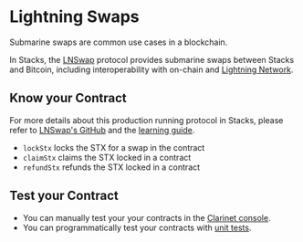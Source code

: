 # Lightning Swaps

Submarine swaps are common use cases in a blockchain. 

In Stacks, the [LNSwap](https://www.lnswap.org/) protocol provides submarine swaps between Stacks and Bitcoin, including interoperability with on-chain and [Lightning Network](https://lightning.network/).

## Know your Contract

For more details about this production running protocol in Stacks, please refer to [LNSwap's GitHub](https://github.com/LNSwap/lnstxbridge) and the [learning guide](https://www.lnswap.org/learn/how-lnswap-bitcoin-stacks-swaps-work).

+ `lockStx` locks the STX for a swap in the contract
+ `claimStx` claims the STX locked in a contract
+ `refundStx` refunds the STX locked in a contract

## Test your Contract

+ You can manually test your your contracts in the [Clarinet console](https://docs.hiro.so/clarinet/how-to-guides/how-to-test-contract#load-contracts-in-a-console).
+ You can programmatically test your contracts with [unit tests](https://docs.hiro.so/clarinet/how-to-guides/how-to-test-contract).

